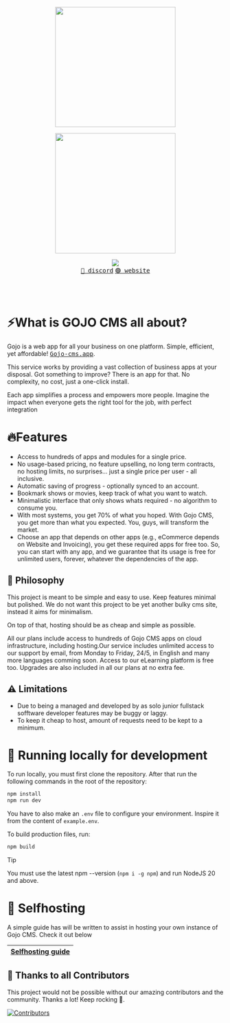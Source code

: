 
<p align="center"><img align="center" width="280" src="./.github/logo-dark.svg#gh-dark-mode-only"/></p>
<p align="center"><img align="center" width="280" src="./.github/logo-light.svg#gh-light-mode-only"/></p>
<p align="center">
  <img src="https://skillicons.dev/icons?i=react,vite,ts" />
  <br/>
  <a href="https://discord.movie-web.app"><kbd>🔵 discord</kbd></a> <a href="https://movie-web.app"><kbd>🟢 website</kbd></a>
</p>
<br/><br/>

# ⚡What is GOJO CMS all about?

Gojo is a web app for all your business on one platform.
Simple, efficient, yet affordable! <a href=""><kbd>Gojo-cms.app</kbd></a>.

This service works by providing a vast collection of business apps at your disposal.
Got something to improve? There is an app for that.
No complexity, no cost, just a one-click install.

Each app simplifies a process and empowers more people.
Imagine the impact when everyone gets the right tool for the job, with perfect integration

# 🔥Features

- Access to hundreds of apps and modules for a single price.
- No usage-based pricing, no feature upselling, no long term contracts, no hosting limits, no surprises... just a single price per user - all inclusive.
- Automatic saving of progress - optionally synced to an account.
- Bookmark shows or movies, keep track of what you want to watch.
- Minimalistic interface that only shows whats required - no algorithm to consume you.
- With most systems, you get 70% of what you hoped. With Gojo CMS, you get more than what you expected. You, guys, will transform the market.
- Choose an app that depends on other apps (e.g., eCommerce depends on Website and Invoicing), you get these required apps for free too. So, you can start with any app, and we guarantee that its usage is free for unlimited users, forever, whatever the dependencies of the app.

## 🍄 Philosophy

This project is meant to be simple and easy to use. Keep features minimal but polished.
We do not want this project to be yet another bulky cms site, instead it aims for minimalism.

On top of that, hosting should be as cheap and simple as possible. 

All our plans include access to hundreds of Gojo CMS apps on cloud infrastructure, including hosting.Our service includes unlimited access to our support by email, from Monday to Friday, 24/5, in English and many more languages comming soon. Access to our eLearning platform is free too. Upgrades are also included in all our plans at no extra fee.

## ⚠️ Limitations

- Due to being a managed and developed by as solo junior fullstack sofftware developer features may be buggy or laggy.
- To keep it cheap to host, amount of requests need to be kept to a minimum.

# 🧬 Running locally for development

To run locally, you must first clone the repository. After that run the following commands in the root of the repository:
```bash
npm install
npm run dev
```

You have to also make an `.env` file to configure your environment. Inspire it from the content of `example.env`.

To build production files, run:
```bash
npm build
```

> [!TIP]
> You must use the latest npm --version (`npm i -g npm`) and run NodeJS 20 and above.

# 🥔 Selfhosting

A simple guide has will be written to assist in hosting your own instance of Gojo CMS. Check it out below

|[Selfhosting guide](https://linktosome.where)|
|---|

## 🤝 Thanks to all Contributors
This project would not be possible without our amazing contributors and the community. Thanks a lot! Keep rocking 🍻.

[![Contributors]()]()

